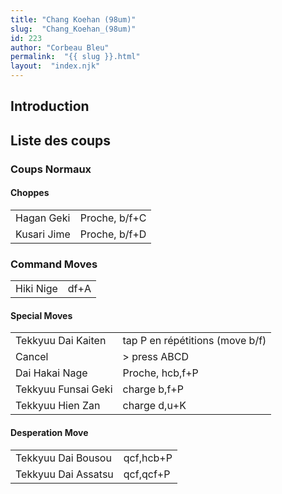 ```yaml
---
title: "Chang Koehan (98um)"
slug:  "Chang_Koehan_(98um)"
id: 223
author: "Corbeau Bleu"
permalink:  "{{ slug }}.html"
layout:  "index.njk"
---
```


## Introduction

## Liste des coups

### Coups Normaux

#### Choppes

|             |               |
|-------------|---------------|
| Hagan Geki  | Proche, b/f+C |
| Kusari Jime | Proche, b/f+D |

### Command Moves

|           |      |
|-----------|------|
| Hiki Nige | df+A |

#### Special Moves

|                     |                                 |
|---------------------|---------------------------------|
| Tekkyuu Dai Kaiten  | tap P en répétitions (move b/f) |
| Cancel              | \> press ABCD                   |
| Dai Hakai Nage      | Proche, hcb,f+P                 |
| Tekkyuu Funsai Geki | charge b,f+P                    |
| Tekkyuu Hien Zan    | charge d,u+K                    |

#### Desperation Move

|                     |           |
|---------------------|-----------|
| Tekkyuu Dai Bousou  | qcf,hcb+P |
| Tekkyuu Dai Assatsu | qcf,qcf+P |
